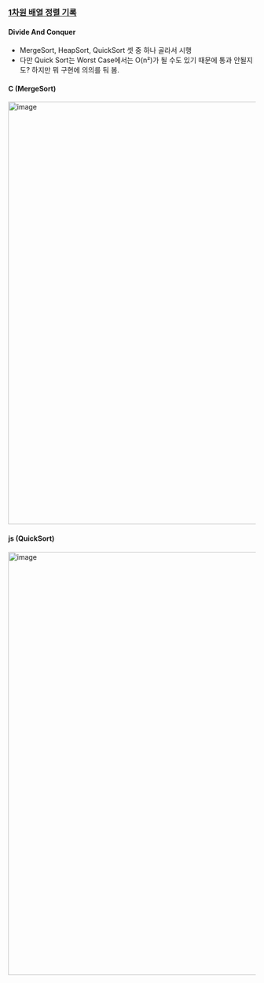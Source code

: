 ### [1차원 배열 정렬 기록](https://leetcode.com/problems/sort-an-array/)

#### Divide And Conquer
- MergeSort, HeapSort, QuickSort 셋 중 하나 골라서 시행
- 다만 Quick Sort는 Worst Case에서는 O(n²)가 될 수도 있기 때문에 통과 안될지도? 하지만 뭐 구현에 의의를 둬 봄.

#### C (MergeSort)
<img width="858" alt="image" src="https://user-images.githubusercontent.com/26342757/211323252-b15c3efe-455a-40d3-a24a-4d09e00e332a.png">

#### js (QuickSort)
<img width="859" alt="image" src="https://user-images.githubusercontent.com/26342757/211339163-f480f7b5-6c85-4854-98ef-04ca18831b1f.png">